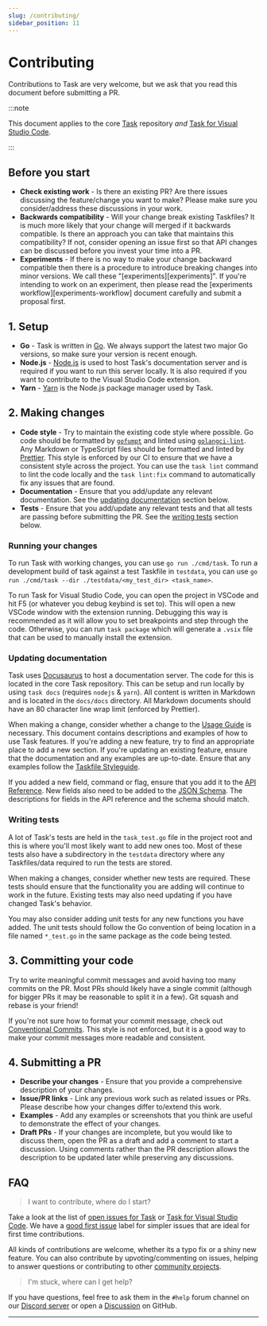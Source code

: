 ```yaml
---
slug: /contributing/
sidebar_position: 11
---
```


# Contributing

Contributions to Task are very welcome, but we ask that you read this document before submitting a PR.

:::note

This document applies to the core [Task][task] repository _and_ [Task for Visual Studio Code][vscode-task].

:::

## Before you start

- **Check existing work** - Is there an existing PR? Are there issues discussing the feature/change you want to make? Please make sure you consider/address these discussions in your work.
- **Backwards compatibility** - Will your change break existing Taskfiles? It is much more likely that your change will merged if it backwards compatible. Is there an approach you can take that maintains this compatibility? If not, consider opening an issue first so that API changes can be discussed before you invest your time into a PR.
- **Experiments** - If there is no way to make your change backward compatible then there is a procedure to introduce breaking changes into minor versions. We call these "\[experiments\]\[experiments\]". If you're intending to work on an experiment, then please read the \[experiments workflow\]\[experiments-workflow\] document carefully and submit a proposal first.

## 1. Setup

- **Go** - Task is written in [Go][go]. We always support the latest two major Go versions, so make sure your version is recent enough.
- **Node.js** - [Node.js][nodejs] is used to host Task's documentation server and is required if you want to run this server locally. It is also required if you want to contribute to the Visual Studio Code extension.
- **Yarn** - [Yarn][yarn] is the Node.js package manager used by Task.

## 2. Making changes

- **Code style** - Try to maintain the existing code style where possible. Go code should be formatted by [`gofumpt`][gofumpt] and linted using [`golangci-lint`][golangci-lint]. Any Markdown or TypeScript files should be formatted and linted by [Prettier][prettier]. This style is enforced by our CI to ensure that we have a consistent style across the project. You can use the `task lint` command to lint the code locally and the `task lint:fix` command to automatically fix any issues that are found.
- **Documentation** - Ensure that you add/update any relevant documentation. See the [updating documentation](#updating-documentation) section below.
- **Tests** - Ensure that you add/update any relevant tests and that all tests are passing before submitting the PR. See the [writing tests](#writing-tests) section below.

### Running your changes

To run Task with working changes, you can use `go run ./cmd/task`. To run a development build of task against a test Taskfile in `testdata`, you can use `go run ./cmd/task --dir ./testdata/<my_test_dir> <task_name>`.

To run Task for Visual Studio Code, you can open the project in VSCode and hit F5 (or whatever you debug keybind is set to). This will open a new VSCode window with the extension running. Debugging this way is recommended as it will allow you to set breakpoints and step through the code. Otherwise, you can run `task package` which will generate a `.vsix` file that can be used to manually install the extension.

### Updating documentation

Task uses [Docusaurus][docusaurus] to host a documentation server. The code for this is located in the core Task repository. This can be setup and run locally by using `task docs` (requires `nodejs` & `yarn`). All content is written in Markdown and is located in the `docs/docs` directory. All Markdown documents should have an 80 character line wrap limit (enforced by Prettier).

When making a change, consider whether a change to the [Usage Guide](/usage) is necessary. This document contains descriptions and examples of how to use Task features. If you're adding a new feature, try to find an appropriate place to add a new section. If you're updating an existing feature, ensure that the documentation and any examples are up-to-date. Ensure that any examples follow the [Taskfile Styleguide](/styleguide).

If you added a new field, command or flag, ensure that you add it to the [API Reference](/api). New fields also need to be added to the [JSON Schema][json-schema]. The descriptions for fields in the API reference and the schema should match.

### Writing tests

A lot of Task's tests are held in the `task_test.go` file in the project root and this is where you'll most likely want to add new ones too. Most of these tests also have a subdirectory in the `testdata` directory where any Taskfiles/data required to run the tests are stored.

When making a changes, consider whether new tests are required. These tests should ensure that the functionality you are adding will continue to work in the future. Existing tests may also need updating if you have changed Task's behavior.

You may also consider adding unit tests for any new functions you have added. The unit tests should follow the Go convention of being location in a file named `*_test.go` in the same package as the code being tested.

## 3. Committing your code

Try to write meaningful commit messages and avoid having too many commits on the PR. Most PRs should likely have a single commit (although for bigger PRs it may be reasonable to split it in a few). Git squash and rebase is your friend!

If you're not sure how to format your commit message, check out [Conventional Commits][conventional-commits]. This style is not enforced, but it is a good way to make your commit messages more readable and consistent.

## 4. Submitting a PR

- **Describe your changes** - Ensure that you provide a comprehensive description of your changes.
- **Issue/PR links** - Link any previous work such as related issues or PRs. Please describe how your changes differ to/extend this work.
- **Examples** - Add any examples or screenshots that you think are useful to demonstrate the effect of your changes.
- **Draft PRs** - If your changes are incomplete, but you would like to discuss them, open the PR as a draft and add a comment to start a discussion. Using comments rather than the PR description allows the description to be updated later while preserving any discussions.

## FAQ

> I want to contribute, where do I start?

Take a look at the list of [open issues for Task][task-open-issues] or [Task for Visual Studio Code][vscode-task-open-issues]. We have a [good first issue][good-first-issue] label for simpler issues that are ideal for first time contributions.

All kinds of contributions are welcome, whether its a typo fix or a shiny new feature. You can also contribute by upvoting/commenting on issues, helping to answer questions or contributing to other [community projects](/community).

> I'm stuck, where can I get help?

If you have questions, feel free to ask them in the `#help` forum channel on our [Discord server][discord-server] or open a [Discussion][discussion] on GitHub.

---

<!-- prettier-ignore-start -->

<!-- prettier-ignore-end -->
[task]: https://github.com/go-task/task
[vscode-task]: https://github.com/go-task/vscode-task
[go]: https://go.dev
[gofumpt]: https://github.com/mvdan/gofumpt
[golangci-lint]: https://golangci-lint.run
[prettier]: https://prettier.io
[nodejs]: https://nodejs.org/en/
[yarn]: https://yarnpkg.com/
[docusaurus]: https://docusaurus.io
[json-schema]: https://github.com/go-task/task/blob/main/docs/static/schema.json
[task-open-issues]: https://github.com/go-task/task/issues
[vscode-task-open-issues]: https://github.com/go-task/vscode-task/issues
[good-first-issue]: https://github.com/go-task/task/issues?q=is%3Aissue+is%3Aopen+label%3A%22good+first+issue%22
[discord-server]: https://discord.gg/6TY36E39UK
[discussion]: https://github.com/go-task/task/discussions
[conventional-commits]: https://www.conventionalcommits.org
